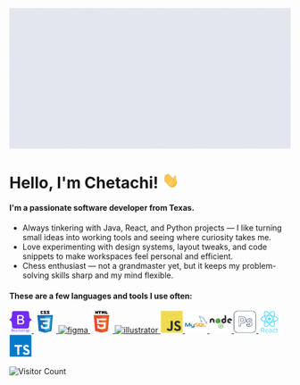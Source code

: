 ![Chetachi](https://raw.githubusercontent.com/chetachiezikeuzor/chetachiezikeuzor/main/assets/Chetachi.gif)

# Hello, I'm Chetachi! <img src="https://raw.githubusercontent.com/chetachiezikeuzor/chetachiezikeuzor/main/wave.gif" width="30px">


<!--
<p>
  <a href="https://www.linkedin.com/in/chetachi/" rel="nofollow">
    <img align="center" src="https://raw.githubusercontent.com/chetachiezikeuzor/chetachiezikeuzor/main/assets/linkedinblue.png" alt="linkedin" height="30px" style="max-width:100%;">
  </a> 
  &nbsp;
  <a href="https://twitter.com/chetachiiii" rel="nofollow">
    <img align="center" src="https://raw.githubusercontent.com/chetachiezikeuzor/chetachiezikeuzor/main/assets/twitterblue.png" alt="blog" height="30px" style="max-width:100%;">
  </a>
</p>
-->

<h4>I'm a passionate software developer from Texas.</h4>

- Always tinkering with Java, React, and Python projects — I like turning small ideas into working tools and seeing where curiosity takes me.
- Love experimenting with design systems, layout tweaks, and code snippets to make workspaces feel personal and efficient.
- Chess enthusiast — not a grandmaster yet, but it keeps my problem-solving skills sharp and my mind flexible.

<h4 align="left">These are a few languages and tools I use often:</h4>
<p align="left"> <a href="https://getbootstrap.com" target="_blank"> <img src="https://raw.githubusercontent.com/devicons/devicon/master/icons/bootstrap/bootstrap-plain-wordmark.svg" alt="bootstrap" width="40" height="40"/> </a> <a href="https://www.w3schools.com/css/" target="_blank"> <img src="https://raw.githubusercontent.com/devicons/devicon/master/icons/css3/css3-original-wordmark.svg" alt="css3" width="40" height="40"/> </a> <a href="https://www.figma.com/" target="_blank"> <img src="https://www.vectorlogo.zone/logos/figma/figma-icon.svg" alt="figma" width="40" height="40"/> </a> <a href="https://www.w3.org/html/" target="_blank"> <img src="https://raw.githubusercontent.com/devicons/devicon/master/icons/html5/html5-original-wordmark.svg" alt="html5" width="40" height="40"/> </a> <a href="https://www.adobe.com/in/products/illustrator.html" target="_blank"> <img src="https://www.vectorlogo.zone/logos/adobe_illustrator/adobe_illustrator-icon.svg" alt="illustrator" width="40" height="40"/> </a> <a href="https://developer.mozilla.org/en-US/docs/Web/JavaScript" target="_blank"> <img src="https://raw.githubusercontent.com/devicons/devicon/master/icons/javascript/javascript-original.svg" alt="javascript" width="40" height="40"/> </a> <a href="https://www.mysql.com/" target="_blank"> <img src="https://raw.githubusercontent.com/devicons/devicon/master/icons/mysql/mysql-original-wordmark.svg" alt="mysql" width="40" height="40"/> </a> <a href="https://nodejs.org" target="_blank"> <img src="https://raw.githubusercontent.com/devicons/devicon/master/icons/nodejs/nodejs-original-wordmark.svg" alt="nodejs" width="40" height="40"/> </a> <a href="https://www.photoshop.com/en" target="_blank"> <img src="https://raw.githubusercontent.com/devicons/devicon/master/icons/photoshop/photoshop-line.svg" alt="photoshop" width="40" height="40"/> </a> <a href="https://reactjs.org/" target="_blank"> <img src="https://raw.githubusercontent.com/devicons/devicon/master/icons/react/react-original-wordmark.svg" alt="react" width="40" height="40"/> </a> <a href="https://www.typescriptlang.org/" target="_blank"> <img src="https://raw.githubusercontent.com/devicons/devicon/master/icons/typescript/typescript-original.svg" alt="typescript" width="40" height="40"/> </a> </p>

![Visitor Count](https://komarev.com/ghpvc/?username=chetachiezikeuzor&color=blue)
